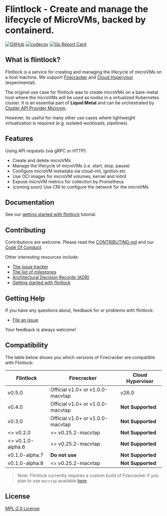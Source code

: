 
# Flintlock - Create and manage the lifecycle of MicroVMs, backed by containerd.

[![GitHub](https://img.shields.io/github/license/liquidmeta-dev/flintlock)](https://img.shields.io/github/license/liquidmeta-dev/flintlock)
[![codecov](https://codecov.io/gh/liquidmeta-dev/flintlock/branch/main/graph/badge.svg?token=ZNPNRDI8Z0)](https://codecov.io/gh/liquidmeta-dev/flintlock)
[![Go Report Card](https://goreportcard.com/badge/github.com/liquidmetal-dev/flintlock)](https://goreportcard.com/report/github.com/liquidmetal-dev/flintlock)

## What is flintlock?

Flintlock is a service for creating and managing the lifecycle of microVMs on a host machine. We support [Firecracker](https://firecracker-microvm.github.io/) and [Cloud Hypervisor](https://www.cloudhypervisor.org/) (experimental).

The original use case for flintlock was to create microVMs on a bare-metal host where the microVMs will be used as nodes in a virtualized Kubernetes cluster. It is an essential part of **Liquid Metal** and can be orchestrated by [Cluster API Provider Microvm](https://github.com/liquidmetal-dev/cluster-api-provider-microvm).

However, its useful for many other use cases where lightweight virtualization is required (e.g. isolated workloads, pipelines).

## Features

Using API requests (via gRPC or HTTP):

- Create and delete microVMs
- Manage the lifecycle of microVMs (i.e. start, stop, pause)
- Configure microVM metadata via cloud-init, ignition etc
- Use OCI images for microVM volumes, kernel and initrd
- Expose microVM metrics for collection by Prometheus
- (coming soon) Use CNI to configure the network for the microVMs

## Documentation

See our [getting started with flintlock][quickstart] tutorial.

## Contributing

Contributions are welcome. Please read the [CONTRIBUTING.md][contrib] and our [Code Of Conduct][coc]. 

Other interesting resources include:

- [The issue tracker][issues]
- [The list of milestones][milestones]
- [Architectural Decision Records (ADR)][adr]
- [Getting started with flintlock][quickstart]

## Getting Help

If you have any questions about, feedback for or problems with flintlock:

- [File an issue](CONTRIBUTING.md#opening-issues).

Your feedback is always welcome!

## Compatibility

The table below shows you which versions of Firecracker are compatible with Flintlock:

| Flintlock         | Firecracker                      | Cloud Hypervisor  |
| ----------------- | -------------------------------- | ----------------- |
|    v0.5.0         | Official v1.0+ or v1.0.0-macvtap | v26.0             |
|    v0.4.0         | Official v1.0+ or v1.0.0-macvtap | **Not Supported** |
|    v0.3.0         | Official v1.0+ or v1.0.0-macvtap | **Not Supported** |
| <= v0.2.0         | <= v0.25.2-macvtap               | **Not Supported** |
| <= v0.1.0-alpha.6 | <= v0.25.2-macvtap               | **Not Supported** |
|    v0.1.0-alpha.7 | **Do not use**                   | **Not Supported** |
|    v0.1.0-alpha.8 | <= v0.25.2-macvtap               | **Not Supported** |

> Note: Flintlock currently requires a custom build of Firecracker if you plan to use `macvtap` available [here][fc-fork].

## License

[MPL-2.0 License][license]

[quickstart]: https://liquidmetal-dev.github.io/flintlock/docs/category/getting-started/
[contrib]: ./CONTRIBUTING.md
[coc]: ./CODE_OF_CONDUCT.md
[issues]: https://github.com/liquidmetal-dev/flintlock/issues
[milestones]: https://github.com/liquidmetal-dev/flintlock/milestones
[adr]: ./docs/adr
[license]: ./LICENSE
[fc-fork]: https://github.com/liquidmeta-dev/firecracker/releases
